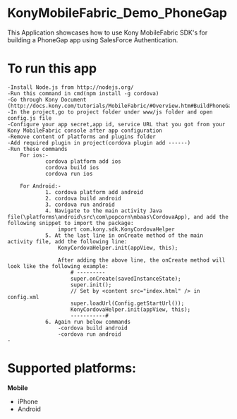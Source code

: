 KonyMobileFabric_Demo_PhoneGap
===================================

This Application showcases how to use Kony MobileFabric SDK's for building a PhoneGap app using SalesForce Authentication.


# To run this app

	-Install Node.js from http://nodejs.org/ 
	-Run this command in cmd(npm install -g cordova)
	-Go through Kony Document (http://docs.kony.com/tutorials/MobileFabric/#Overview.htm#BuildPhoneGap%3FTocPath%3D_____5)
	-In the project,go to project folder under www/js folder and open config.js file
	-Configure your app secret,app id, service URL that you got from your Kony MobileFabric console after app configuration
	-Remove content of platforms and plugins folder
	-Add required plugin in project(cordova plugin add ------)
	-Run these commands
		For ios:- 
				cordova platform add ios
				cordova build ios
				cordova run ios
					
		For Android:-
				1. cordova platform add android
				2. cordova build android
				3. cordova run android
				4. Navigate to the main activity Java file(\platforms\android\src\com\popcorn\mbaas\CordovaApp), and add the following snippet to import the package:
					import com.kony.sdk.KonyCordovaHelper
				5. At the last line in onCreate method of the main activity file, add the following line:
					KonyCordovaHelper.init(appView, this);

					After adding the above line, the onCreate method will look like the following example:
						# ---------
						super.onCreate(savedInstanceState);
						super.init();
						// Set by <content src="index.html" /> in config.xml
						super.loadUrl(Config.getStartUrl());
						KonyCordovaHelper.init(appView, this);
						-----------#
				6. Again run below commands
					-cordova build android 
					-cordova run android
	-


# Supported platforms:
**Mobile**
 * iPhone
 * Android

